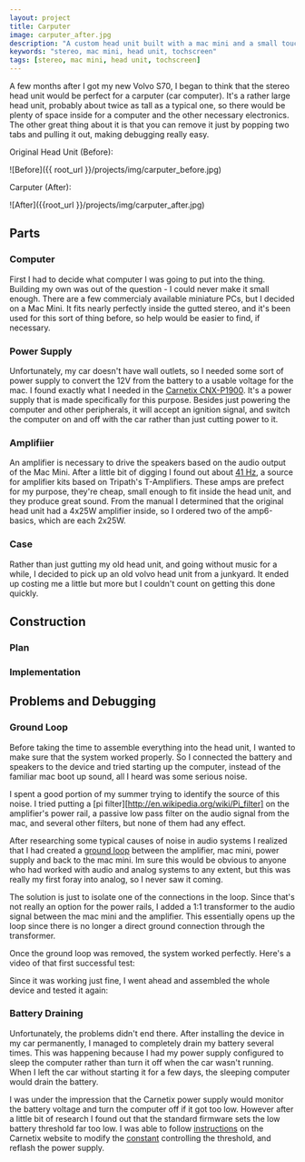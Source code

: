```yaml
---
layout: project
title: Carputer
image: carputer_after.jpg
description: "A custom head unit built with a mac mini and a small touchscreen"
keywords: "stereo, mac mini, head unit, tochscreen"
tags: [stereo, mac mini, head unit, tochscreen]
---
```


A few months after I got my new Volvo S70, I began to think that the stereo
head unit would be perfect for a carputer (car computer). It's a rather large
head unit, probably about twice as tall as a typical one, so there would be
plenty of space inside for a computer and the other necessary electronics. The
other great thing about it is that you can remove it just by popping two tabs
and pulling it out, making debugging really easy.

Original Head Unit (Before):

![Before]({{ root_url }}/projects/img/carputer_before.jpg)

Carputer (After):

![After]({{root_url }}/projects/img/carputer_after.jpg)

## Parts

### Computer

First I had to decide what computer I was going to put into the thing. Building
my own was out of the question - I could never make it small enough. There are
a few commercialy available miniature PCs, but I decided on a Mac Mini. It fits
nearly perfectly inside the gutted stereo, and it's been used for this sort of
thing before, so help would be easier to find, if necessary.

### Power Supply

Unfortunately, my car doesn't have wall outlets, so I needed some sort of power
supply to convert the 12V from the battery to a usable voltage for the mac. I
found exactly what I needed in the
[Carnetix CNX-P1900](http://carnetix.com/CNXP1900.htm). It's a power supply that
is made specifically for this purpose. Besides just powering the computer and
other peripherals, it will accept an ignition signal, and switch the computer on
and off with the car rather than just cutting power to it.

### Amplifiier

An amplifier is necessary to drive the speakers based on the audio output of
the Mac Mini. After a little bit of digging I found out about
[41 Hz](http://www.41hz.com), a source for amplifier kits based on Tripath's
T-Amplifiers. These amps are prefect for my purpose, they're cheap, small
enough to fit inside the head unit, and they produce great sound. From the
manual I determined that the original head unit had a 4x25W amplifier inside,
so I ordered two of the amp6-basics, which are each 2x25W.

### Case

Rather than just gutting my old head unit, and going without music for a while,
I decided to pick up an old volvo head unit from a junkyard. It ended up
costing me a little but more but I couldn't count on getting this done quickly.

## Construction

### Plan

### Implementation

## Problems and Debugging

### Ground Loop

Before taking the time to assemble everything into the head unit, I wanted to
make sure that the system worked properly. So I connected the battery and
speakers to the device and tried starting up the computer, instead of the
familiar mac boot up sound, all I heard was some serious noise.

I spent a good portion of my summer trying to identify the source of this
noise. I tried putting a [pi filter][http://en.wikipedia.org/wiki/Pi_filter] on
the amplifier's power rail, a passive low pass filter on the audio signal from
the mac, and several other filters, but none of them had any effect.

After researching some typical causes of noise in audio systems I realized that
I had created a
[ground loop](http://en.wikipedia.org/wiki/Ground_loop_(electricity)) between
the amplifier, mac mini, power supply and back to the mac mini. Im sure this
would be obvious to anyone who had worked with audio and analog systems to any
extent, but this was really my first foray into analog, so I never saw it
coming.

The solution is just to isolate one of the connections in the loop. Since
that's not really an option for the power rails, I added a 1:1 transformer to
the audio signal between the mac mini and the amplifier. This essentially opens
up the loop since there is no longer a direct ground connection through the
transformer.

Once the ground loop was removed, the system worked perfectly. Here's a video
of that first successful test:

Since it was working just fine, I went ahead and assembled the whole device and
tested it again:

### Battery Draining

Unfortunately, the problems didn't end there. After installing the device in my
car permanently, I managed to completely drain my battery several times. This
was happening because I had my power supply configured to sleep the computer
rather than turn it off when the car wasn't running. When I left the car
without starting it for a few days, the sleeping computer would drain the
battery.

I was under the impression that the Carnetix power supply would monitor the
battery voltage and turn the computer off if it got too low. However after a
little bit of research I found out that the standard firmware sets the low
battery threshold far too low. I was able to follow
[instructions](http://www.carnetix.com/firmware/UFlashInstructions.htm) on the
Carnetix website to modify the
[constant](http://www.carnetix.com/firmware/MemoryLocations.htm) controlling
the threshold, and reflash the power supply.

